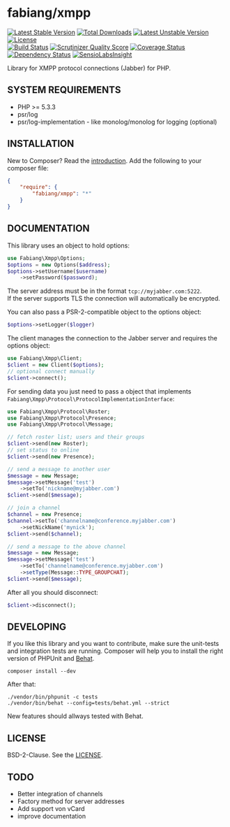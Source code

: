 # fabiang/xmpp

[![Latest Stable Version](https://poser.pugx.org/fabiang/xmpp/v/stable.svg)](https://packagist.org/packages/fabiang/xmpp) [![Total Downloads](https://poser.pugx.org/fabiang/xmpp/downloads.svg)](https://packagist.org/packages/fabiang/xmpp) [![Latest Unstable Version](https://poser.pugx.org/fabiang/xmpp/v/unstable.svg)](https://packagist.org/packages/fabiang/xmpp) [![License](https://poser.pugx.org/fabiang/xmpp/license.svg)](https://packagist.org/packages/fabiang/xmpp)  
[![Build Status](https://travis-ci.org/fabiang/xmpp.png?branch=master)](https://travis-ci.org/fabiang/xmpp) [![Scrutinizer Quality Score](https://scrutinizer-ci.com/g/fabiang/xmpp/badges/quality-score.png?s=2605ad2bc987ff8501b8f749addff43ec1ac7098)](https://scrutinizer-ci.com/g/fabiang/xmpp/) [![Coverage Status](https://img.shields.io/coveralls/fabiang/xmpp.svg)](https://coveralls.io/r/fabiang/xmpp?branch=master) [![Dependency Status](https://gemnasium.com/fabiang/xmpp.png)](https://gemnasium.com/fabiang/xmpp) [![SensioLabsInsight](https://insight.sensiolabs.com/projects/a535cd82-788d-4506-803e-02ede44a9e74/mini.png)](https://insight.sensiolabs.com/projects/a535cd82-788d-4506-803e-02ede44a9e74)

Library for XMPP protocol connections (Jabber) for PHP.

## SYSTEM REQUIREMENTS

- PHP >= 5.3.3
- psr/log
- psr/log-implementation - like monolog/monolog for logging (optional)

## INSTALLATION

New to Composer? Read the [introduction](https://getcomposer.org/doc/00-intro.md#introduction). Add the following to your composer file:

```json
{
    "require": {
        "fabiang/xmpp": "*"
    }
}
```

## DOCUMENTATION

This library uses an object to hold options:

```php
use Fabiang\Xmpp\Options;
$options = new Options($address);
$options->setUsername($username)
    ->setPassword($password);
```

The server address must be in the format `tcp://myjabber.com:5222`.  
If the server supports TLS the connection will automatically be encrypted.

You can also pass a PSR-2-compatible object to the options object:

```php
$options->setLogger($logger)
```

The client manages the connection to the Jabber server and requires the options object:

```php
use Fabiang\Xmpp\Client;
$client = new Client($options);
// optional connect manually
$client->connect();
```

For sending data you just need to pass a object that implements `Fabiang\Xmpp\Protocol\ProtocolImplementationInterface`:

```php
use Fabiang\Xmpp\Protocol\Roster;
use Fabiang\Xmpp\Protocol\Presence;
use Fabiang\Xmpp\Protocol\Message;

// fetch roster list; users and their groups
$client->send(new Roster);
// set status to online
$client->send(new Presence);

// send a message to another user
$message = new Message;
$message->setMessage('test')
    ->setTo('nickname@myjabber.com')
$client->send($message);

// join a channel
$channel = new Presence;
$channel->setTo('channelname@conference.myjabber.com')
    ->setNickName('mynick');
$client->send($channel);

// send a message to the above channel
$message = new Message;
$message->setMessage('test')
    ->setTo('channelname@conference.myjabber.com')
    ->setType(Message::TYPE_GROUPCHAT);
$client->send($message);
```

After all you should disconnect:

```php
$client->disconnect();
```

## DEVELOPING

If you like this library and you want to contribute, make sure the unit-tests and integration tests are running.
Composer will help you to install the right version of PHPUnit and [Behat](http://behat.org/).

    composer install --dev

After that:

    ./vendor/bin/phpunit -c tests
    ./vendor/bin/behat --config=tests/behat.yml --strict

New features should allways tested with Behat.

## LICENSE

BSD-2-Clause. See the [LICENSE](LICENSE.md).

## TODO
    
- Better integration of channels
- Factory method for server addresses
- Add support von vCard
- improve documentation
